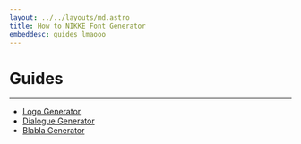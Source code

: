 ```yaml
---
layout: ../../layouts/md.astro
title: How to NIKKE Font Generator
embeddesc: guides lmaooo
---
```


# Guides

---

- [Logo Generator](/nikke-font-generator/how/logo)
- [Dialogue Generator](/nikke-font-generator/how/dialogue)
- [Blabla Generator](/nikke-font-generator/how/blabla)